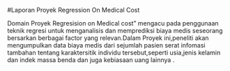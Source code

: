 #Laporan Proyek Regression On Medical Cost

Domain Proyek
Regresision on Medical cost” mengacu pada penggunaan teknik regresi untuk menganalisis dan memprediksi biaya medis seseorang bersarkan berbagai factor yang relevan.Dalam Proyek ini,peneliti akan mengumpulkan data biaya medis dari sejumlah pasien serat infomasi tambahan tentang karaktersitik individu tersebut,seperti usia,jenis kelamin dan indek massa benda dan juga kebiasaan uang lainnya .
